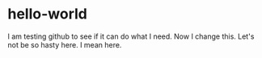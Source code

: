 # hello-world
I am testing github to see if it can do what I need.
Now I change this.
Let's not be so hasty here.
I mean here.

